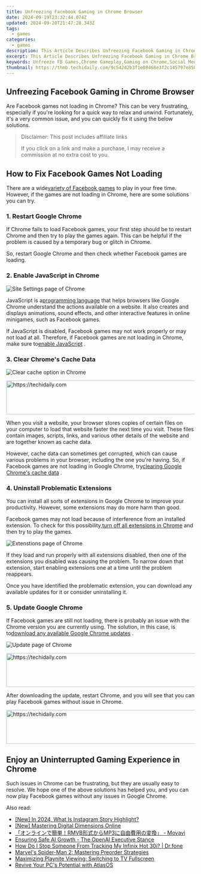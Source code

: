 ```yaml
---
title: Unfreezing Facebook Gaming in Chrome Browser
date: 2024-09-19T23:32:44.074Z
updated: 2024-09-20T21:47:28.343Z
tags:
  - games
categories:
  - games
description: This Article Describes Unfreezing Facebook Gaming in Chrome Browser
excerpt: This Article Describes Unfreezing Facebook Gaming in Chrome Browser
keywords: Unfreeze FB Games,Chrome Gameplay,Gaming on Chrome,Social Media Gaming,Access FB Gaming,Chrome Browsing Games,Facebook Browser Gaming
thumbnail: https://thmb.techidaily.com/9c542d2b3f1e08468e3f2c145797e8585ab19701697c4cb0d6aea2250418304b.jpg
---
```


## Unfreezing Facebook Gaming in Chrome Browser

 Are Facebook games not loading in Chrome? This can be very frustrating, especially if you're looking for a quick way to relax and unwind. Fortunately, it's a very common issue, and you can quickly fix it using the below solutions.

>  Disclaimer: This post includes affiliate links
>
>  If you click on a link and make a purchase, I may receive a commission at no extra cost to you.
>

## How to Fix Facebook Games Not Loading

 There are a wide[variety of Facebook games](https://www.makeuseof.com/tag/facebook-instant-games/) to play in your free time. However, if the games are not loading in Chrome, here are some solutions you can try.

### 1\. Restart Google Chrome

 If Chrome fails to load Facebook games, your first step should be to restart Chrome and then try to play the games again. This can be helpful if the problem is caused by a temporary bug or glitch in Chrome.

 So, restart Google Chrome and then check whether Facebook games are loading.

### 2\. Enable JavaScript in Chrome

![Site Settings page of Chrome](https://static1.makeuseofimages.com/wordpress/wp-content/uploads/2023/10/site-settings-page.jpg)

 JavaScript is a[programming language](https://www.makeuseof.com/programming-language-different-types/) that helps browsers like Google Chrome understand the actions available on a website. It also creates and displays animations, sound effects, and other interactive features in online minigames, such as Facebook games.

 If JavaScript is disabled, Facebook games may not work properly or may not load at all. Therefore, if Facebook games are not loading in Chrome, make sure to[enable JavaScript](https://www.makeuseof.com/how-to-enable-javascript-chrome/) .

### 3\. Clear Chrome's Cache Data

![Clear cache option in Chrome](https://static1.makeuseofimages.com/wordpress/wp-content/uploads/2023/10/clear-cache-option.jpg)

<!-- affiliate ads begin -->
<a href="https://appsumo.8odi.net/c/5597632/2044586/7443" target="_top" id="2044586">
  <img src="//a.impactradius-go.com/display-ad/7443-2044586" border="0" alt="https://techidaily.com" width="728" height="90"/>
</a>
<img height="0" width="0" src="https://appsumo.8odi.net/i/5597632/2044586/7443" style="position:absolute;visibility:hidden;" border="0" />
<!-- affiliate ads end -->

 When you visit a website, your browser stores copies of certain files on your computer to load that website faster the next time you visit. These files contain images, scripts, links, and various other details of the website and are together known as cache data.

 However, cache data can sometimes get corrupted, which can cause various problems in your browser, including the one you're having. So, if Facebook games are not loading in Google Chrome, try[clearing Google Chrome's cache data](https://www.makeuseof.com/how-to-clear-cookies-cache-in-chrome/) .

### 4\. Uninstall Problematic Extensions

 You can install all sorts of extensions in Google Chrome to improve your productivity. However, some extensions may do more harm than good.

 Facebook games may not load because of interference from an installed extension. To check for this possibility,[turn off all extensions in Chrome](https://www.makeuseof.com/tag/how-to-clean-up-your-browser-extensions-the-easy-way/) and then try to play the games.

![Extenstions page of Chrome](https://static1.makeuseofimages.com/wordpress/wp-content/uploads/2023/10/extenstions-page.jpg)

 If they load and run properly with all extensions disabled, then one of the extensions you disabled was causing the problem. To narrow down that extension, start enabling extensions one at a time until the problem reappears.

 Once you have identified the problematic extension, you can download any available updates for it or consider uninstalling it.

### 5\. Update Google Chrome

 If Facebook games are still not loading, there is probably an issue with the Chrome version you are currently using. The solution, in this case, is to[download any available Google Chrome updates](https://www.makeuseof.com/how-to-update-chrome-firefox-edge-desktop-mobile/) .

![Update page of Chrome](https://static1.makeuseofimages.com/wordpress/wp-content/uploads/2023/10/update-page.jpg)

<!-- affiliate ads begin -->
<a href="https://appsumo.8odi.net/c/5597632/2118319/7443" target="_top" id="2118319">
  <img src="//a.impactradius-go.com/display-ad/7443-2118319" border="0" alt="https://techidaily.com" width="728" height="90"/>
</a>
<img height="0" width="0" src="https://appsumo.8odi.net/i/5597632/2118319/7443" style="position:absolute;visibility:hidden;" border="0" />
<!-- affiliate ads end -->

 After downloading the update, restart Chrome, and you will see that you can play Facebook games without issue in Chrome.

<!-- affiliate ads begin -->
<a href="https://jalbum-affiliate-program.sjv.io/c/5597632/1838960/17916" target="_top" id="1838960">
  <img src="//a.impactradius-go.com/display-ad/17916-1838960" border="0" alt="https://techidaily.com" width="728" height="90"/>
</a>
<img height="0" width="0" src="https://jalbum-affiliate-program.sjv.io/i/5597632/1838960/17916" style="position:absolute;visibility:hidden;" border="0" />
<!-- affiliate ads end -->

## Enjoy an Uninterrupted Gaming Experience in Chrome

 Such issues in Chrome can be frustrating, but they are usually easy to resolve. We hope one of the above solutions has helped you, and you can now play Facebook games without any issues in Google Chrome.

<ins class="adsbygoogle"
     style="display:block"
     data-ad-format="autorelaxed"
     data-ad-client="ca-pub-7571918770474297"
     data-ad-slot="1223367746"></ins>

<ins class="adsbygoogle"
     style="display:block"
     data-ad-client="ca-pub-7571918770474297"
     data-ad-slot="8358498916"
     data-ad-format="auto"
     data-full-width-responsive="true"></ins>

<span class="atpl-alsoreadstyle">Also read:</span>
<div><ul>
<li><a href="https://instagram-video-recordings.techidaily.com/new-in-2024-what-is-instagram-story-highlight/"><u>[New] In 2024, What Is Instagram Story Highlight?</u></a></li>
<li><a href="https://extra-support.techidaily.com/new-mastering-digital-dimensions-online/"><u>[New] Mastering Digital Dimensions Online</u></a></li>
<li><a href="https://eaxpv-info.techidaily.com/rmvbmp3-movavi/"><u>「オンラインで簡単！RMVB形式からMP3に自由費用の変換」 - Movavi</u></a></li>
<li><a href="https://tech-savvy.techidaily.com/ensuring-safe-ai-growth-the-openai-executive-stance/"><u>Ensuring Safe AI Growth - The OpenAI Executive Stance</u></a></li>
<li><a href="https://android-location-track.techidaily.com/how-do-i-stop-someone-from-tracking-my-infinix-hot-30i-drfone-by-drfone-virtual-android/"><u>How Do I Stop Someone From Tracking My Infinix Hot 30i? | Dr.fone</u></a></li>
<li><a href="https://games-able.techidaily.com/marvels-spider-man-2-mastering-preorder-strategies/"><u>Marvel's Spider-Man 2: Mastering Preorder Strategies</u></a></li>
<li><a href="https://games-able.techidaily.com/maximizing-playnite-viewing-switching-to-tv-fullscreen/"><u>Maximizing Playnite Viewing: Switching to TV Fullscreen</u></a></li>
<li><a href="https://games-able.techidaily.com/revive-your-pcs-potential-with-atlasos/"><u>Revive Your PC's Potential with AtlasOS</u></a></li>
</ul></div>

